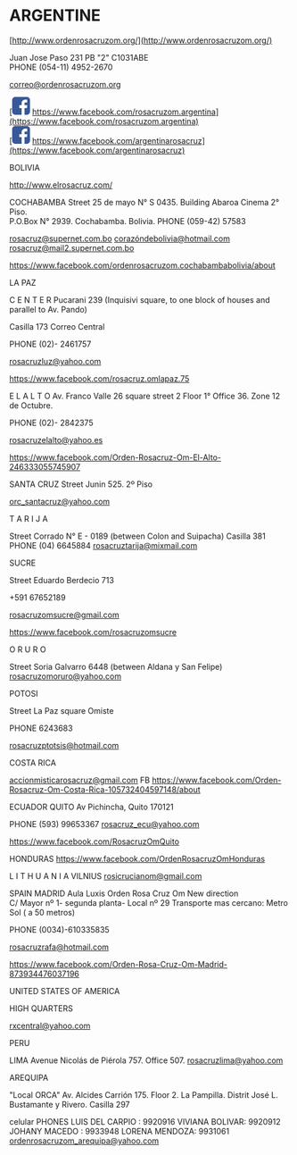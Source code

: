 # ARGENTINE
  
[http://www.ordenrosacruzom.org/](http://www.ordenrosacruzom.org/)
  
Juan Jose Paso 231 PB "2" C1031ABE  
PHONE (054-11) 4952-2670
  
correo@ordenrosacruzom.org

[![Facebook](/assets/img/facebook_32px.png) https://www.facebook.com/rosacruzom.argentina](https://www.facebook.com/rosacruzom.argentina)  
[![Facebook](/assets/img/facebook_32px.png) https://www.facebook.com/argentinarosacruz](https://www.facebook.com/argentinarosacruz)

BOLIVIA


http://www.elrosacruz.com/

COCHABAMBA
Street 25 de mayo N° S 0435. Building Abaroa Cinema 2° Piso.  
P.O.Box N° 2939. Cochabamba. Bolivia.
PHONE    (059-42) 57583
 
rosacruz@supernet.com.bo
corazóndebolivia@hotmail.com
rosacruz@mail2.supernet.com.bo

https://www.facebook.com/ordenrosacruzom.cochabambabolivia/about
 
LA  PAZ

C E N T E R
Pucarani 239 
(Inquisivi square, 
to one block of houses and parallel to Av. Pando)
          
Casilla 173 Correo Central

PHONE   (02)- 2461757

rosacruzluz@yahoo.com


https://www.facebook.com/rosacruz.omlapaz.75

E L   A L T O
Av. Franco Valle 26 square street 2  Floor 1° Office 36. Zone 12 de Octubre.

PHONE    (02)- 2842375

rosacruzelalto@yahoo.es

https://www.facebook.com/Orden-Rosacruz-Om-El-Alto-246333055745907
 
 SANTA CRUZ
Street Junin 525.    2º Piso

orc_santacruz@yahoo.com
 
T A R I J A

Street Corrado N° E - 0189  (between Colon and Suipacha)
Casilla 381
PHONE   (04) 6645884
rosacruztarija@mixmail.com
 
SUCRE

Street Eduardo Berdecio 713

+591 67652189


rosacruzomsucre@gmail.com

https://www.facebook.com/rosacruzomsucre
 
O R U R O

Street Soria Galvarro 6448 (between Aldana  y San Felipe)
rosacruzomoruro@yahoo.com
 
POTOSI
 
Street  La Paz  square Omiste

PHONE  6243683

 rosacruzptotsis@hotmail.com
 
 
COSTA RICA

accionmisticarosacruz@gmail.com
FB
https://www.facebook.com/Orden-Rosacruz-Om-Costa-Rica-105732404597148/about

ECUADOR
QUITO 
Av Pichincha, Quito 170121

PHONE (593) 99653367 
rosacruz_ecu@yahoo.com

https://www.facebook.com/RosacruzOmQuito

 
HONDURAS
https://www.facebook.com/OrdenRosacruzOmHonduras


L I T H U A N I A
VILNIUS 
rosicrucianom@gmail.com
 
SPAIN
MADRID
Aula Luxis Orden Rosa Cruz Om
New direction    
C/ Mayor nº 1- segunda planta- Local nº 29
Transporte mas cercano: Metro Sol ( a 50 metros)

 PHONE  (0034)-610335835    

rosacruzrafa@hotmail.com

https://www.facebook.com/Orden-Rosa-Cruz-Om-Madrid-873934476037196

 
UNITED STATES OF AMERICA

HIGH QUARTERS

rxcentral@yahoo.com

 
PERU

LIMA
Avenue Nicolás de Piérola 757. Office 507.
rosacruzlima@yahoo.com
 
AREQUIPA 
 
"Local ORCA" Av. Alcides Carrión 175. Floor 2. 
La Pampilla. Distrit José L. Bustamante y Rivero. 
                      Casilla 297                         
 
 celular PHONES
 LUIS DEL CARPIO : 9920916
 VIVIANA BOLIVAR: 9920912
 JOHANY MACEDO : 9933948
 LORENA MENDOZA: 9931061
  ordenrosacruzom_arequipa@yahoo.com

